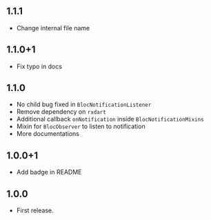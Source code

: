 ## 1.1.1

* Change internal file name

## 1.1.0+1

* Fix typo in docs

## 1.1.0

* No child bug fixed in `BlocNotificationListener`
* Remove dependency on `rxdart`
* Additional callback `onNotification` inside `BlocNotificationMixins`
* Mixin for `BlocObserver` to listen to notification
* More documentations

## 1.0.0+1

* Add badge in README

## 1.0.0

* First release.
